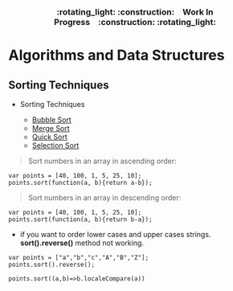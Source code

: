 <h3 align="center">:rotating_light: :construction:&ensp;&ensp;Work In Progress&ensp;&ensp;:construction: :rotating_light:</h3>

# Algorithms and Data Structures
## Sorting Techniques

<ul>
<li>Sorting Techniques</li>
	<ul>
	<li><a href="https://github.com/sriThariduSangeeth/RAPID-T4-CL/tree/master/Algorithms-and-Data-Structures/Sorting-Techniques/Bubble-Sort">Bubble Sort</a></li>
	<li><a href="https://github.com/sriThariduSangeeth/RAPID-T4-CL/tree/master/Algorithms-and-Data-Structures/Sorting-Techniques/Merge-Sort">Merge Sort</a></li>
	<li><a href="https://github.com/sriThariduSangeeth/RAPID-T4-CL/tree/master/Algorithms-and-Data-Structures/Sorting-Techniques/Quick-Sort">Quick Sort</a></li>
	<li><a href="https://github.com/sriThariduSangeeth/RAPID-T4-CL/tree/master/Algorithms-and-Data-Structures/Sorting-Techniques/Selection-Sort">Selection Sort</a></li>
	</ul>
</ul>


> Sort numbers in an array in ascending order:
````
var points = [40, 100, 1, 5, 25, 10];
points.sort(function(a, b){return a-b});
````
> Sort numbers in an array in descending order:
````
var points = [40, 100, 1, 5, 25, 10];
points.sort(function(a, b){return b-a});
````
- if you want to order lower cases and upper cases strings. **sort().reverse()** method not working.

````
var points = ["a","b","c","A","B","Z"];
points.sort().reverse();
````
````
points.sort((a,b)=>b.localeCompare(a))
````
